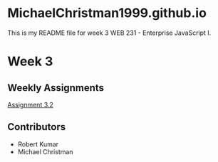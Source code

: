 # MichaelChristman1999.github.io
This is my README file for week 3 WEB 231 - Enterprise JavaScript I.
<h1>Week 3</h1>
<h2>Weekly Assignments</h2>
<p><a href="https://michaelchristman1999.github.io/web-231/week-3/christman-temp-conversion.html">Assignment 3.2</a></p>
<h2>Contributors</h2>
<ul>
  <li>Robert Kumar</li>
  <li>Michael Christman</li>
 </ul>
